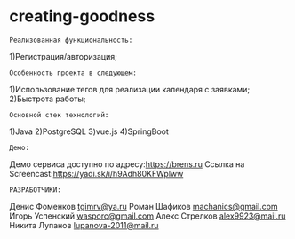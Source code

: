# creating-goodness

    Реализованная функциональность:
 1)Регистрация/авторизация;
    
    
    
    Особенность проекта в следующем:   
1)Использование тегов для реализации календаря с заявками;
2)Быстрота работы;

    Основной стек технологий:
 1)Java
 2)PostgreSQL
 3)vue.js
 4)SpringBoot
 
    Демо:
 Демо сервиса доступно по адресу:https://brens.ru
 Ссылка на Screencast:https://yadi.sk/i/h9Adh80KFWplww
    
    РАЗРАБОТЧИКИ:
 Денис Фоменков tgimrv@ya.ru
 Роман Шафиков machanics@gmail.com
 Игорь Успенский wasporc@gmail.com
 Алекс Стрелков alex9923@mail.ru
 Никита Лупанов lupanova-2011@mail.ru

    
